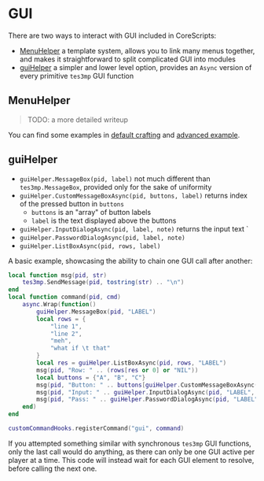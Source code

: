 # GUI

There are two ways to interact with GUI included in CoreScripts:
* [MenuHelper](#menuhelper) a template system, allows you to link many menus together, and makes it straightforward to split complicated GUI into modules
* [guiHelper](#guihelper) a simpler and lower level option, provides an `Async` version of every primitive `tes3mp` GUI function

## MenuHelper

>TODO: a more detailed writeup

You can find some examples in [default crafting](../scripts/menu/defaultCrafting.lua) and [advanced example](../scripts/menu/advancedExample.lua).

## guiHelper

* `guiHelper.MessageBox(pid, label)` not much different than `tes3mp.MessageBox`, provided only for the sake of uniformity
* `guiHelper.CustomMessageBoxAsync(pid, buttons, label)` returns index of the pressed button in `buttons`  
  * `buttons` is an "array" of button labels  
  *  `label` is the text displayed above the buttons
* `guiHelper.InputDialogAsync(pid, label, note)` returns the input text
  `
* `guiHelper.PasswordDialogAsync(pid, label, note)`
* `guiHelper.ListBoxAsync(pid, rows, label)`

A basic example, showcasing the ability to chain one GUI call after another:
```Lua
local function msg(pid, str)
    tes3mp.SendMessage(pid, tostring(str) .. "\n")
end
local function command(pid, cmd)
    async.Wrap(function()
        guiHelper.MessageBox(pid, "LABEL")
        local rows = {
            "line 1",
            "line 2",
            "meh",
            "what if \t that"
        }
        local res = guiHelper.ListBoxAsync(pid, rows, "LABEL")
        msg(pid, "Row: " .. (rows[res or 0] or "NIL"))
        local buttons = {"A", "B", "C"}
        msg(pid, "Button: " .. buttons[guiHelper.CustomMessageBoxAsync(pid, buttons, "LABEL")])
        msg(pid, "Input: " .. guiHelper.InputDialogAsync(pid, "LABEL", "NOTE"))
        msg(pid, "Pass: " .. guiHelper.PasswordDialogAsync(pid, "LABEL", "NOTE"))
    end)
end

customCommandHooks.registerCommand("gui", command)
```
If you attempted something similar with synchronous `tes3mp` GUI functions, only the last call would do anything, as there can only be one GUI active per player at a time. This code will instead wait for each GUI element to resolve, before calling the next one.